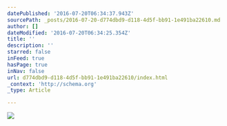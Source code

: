 ```yaml
---
datePublished: '2016-07-20T06:34:37.943Z'
sourcePath: _posts/2016-07-20-d774dbd9-d118-4d5f-bb91-1e491ba22610.md
author: []
dateModified: '2016-07-20T06:34:25.354Z'
title: ''
description: ''
starred: false
inFeed: true
hasPage: true
inNav: false
url: d774dbd9-d118-4d5f-bb91-1e491ba22610/index.html
_context: 'http://schema.org'
_type: Article

---
```

![](https://imgflo.herokuapp.com/graph/vahj1ThiexotieMo/1d7d600565674624ec5ab5c1f8b36521/croprotate.png?cropheight=2549&cropwidth=3090&degrees=0&input=https%3A%2F%2Fthe-grid-user-content.s3-us-west-2.amazonaws.com%2F25174d76-8a9f-4cde-be3b-d3217091616b.png&x=103&y=0)